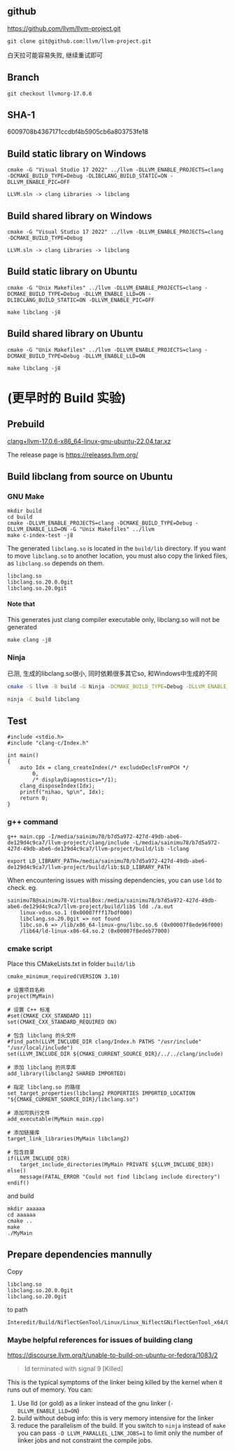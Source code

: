 ## github

https://github.com/llvm/llvm-project.git

```
git clone git@github.com:llvm/llvm-project.git
```

白天拉可能容易失败, 继续重试即可

## Branch

```
git checkout llvmorg-17.0.6
```

## SHA-1

6009708b4367171ccdbf4b5905cb6a803753fe18

## Build static library on Windows

```
cmake -G "Visual Studio 17 2022" ../llvm -DLLVM_ENABLE_PROJECTS=clang -DCMAKE_BUILD_TYPE=Debug -DLIBCLANG_BUILD_STATIC=ON -DLLVM_ENABLE_PIC=OFF

LLVM.sln -> clang Libraries -> libclang
```

## Build shared library on Windows

```
cmake -G "Visual Studio 17 2022" ../llvm -DLLVM_ENABLE_PROJECTS=clang -DCMAKE_BUILD_TYPE=Debug

LLVM.sln -> clang Libraries -> libclang
```

## Build static library on Ubuntu

```
cmake -G "Unix Makefiles" ../llvm -DLLVM_ENABLE_PROJECTS=clang -DCMAKE_BUILD_TYPE=Debug -DLLVM_ENABLE_LLD=ON -DLIBCLANG_BUILD_STATIC=ON -DLLVM_ENABLE_PIC=OFF

make libclang -j8
```

## Build shared library on Ubuntu

```
cmake -G "Unix Makefiles" ../llvm -DLLVM_ENABLE_PROJECTS=clang -DCMAKE_BUILD_TYPE=Debug -DLLVM_ENABLE_LLD=ON 

make libclang -j8
```

















































# (更早时的 Build 实验)

## Prebuild

[clang+llvm-17.0.6-x86_64-linux-gnu-ubuntu-22.04.tar.xz](https://github.com/llvm/llvm-project/releases/download/llvmorg-17.0.6/clang+llvm-17.0.6-x86_64-linux-gnu-ubuntu-22.04.tar.xz)

The release page is https://releases.llvm.org/

## Build libclang from source on Ubuntu

### GNU Make

```
mkdir build
cd build
cmake -DLLVM_ENABLE_PROJECTS=clang -DCMAKE_BUILD_TYPE=Debug -DLLVM_ENABLE_LLD=ON -G "Unix Makefiles" ../llvm
make c-index-test -j8
```

The generated `libclang.so` is located in the `build/lib` directory. If you want to move `libclang.so` to another location, you must also copy the linked files, as `libclang.so` depends on them.

```
libclang.so
libclang.so.20.0.0git
libclang.so.20.0git
```

#### Note that

This generates just clang compiler executable only, libclang.so will not be generated

```
make clang -j8
```

### Ninja

已测, 生成的libclang.so很小, 同时依赖很多其它so, 和Windows中生成的不同

```bash
cmake -S llvm -B build -G Ninja -DCMAKE_BUILD_TYPE=Debug -DLLVM_ENABLE_PROJECTS="clang"

ninja -C build libclang
```

## Test

```
#include <stdio.h>
#include "clang-c/Index.h"

int main()
{
    auto Idx = clang_createIndex(/* excludeDeclsFromPCH */
        0,
        /* displayDiagnostics=*/1);
    clang_disposeIndex(Idx);
    printf("nihao, %p\n", Idx);
    return 0;
}
```

### g++ command

```
g++ main.cpp -I/media/sainimu78/b7d5a972-427d-49db-abe6-de129d4c9ca7/llvm-project/clang/include -L/media/sainimu78/b7d5a972-427d-49db-abe6-de129d4c9ca7/llvm-project/build/lib -lclang

export LD_LIBRARY_PATH=/media/sainimu78/b7d5a972-427d-49db-abe6-de129d4c9ca7/llvm-project/build/lib:$LD_LIBRARY_PATH
```

When encountering issues with missing dependencies, you can use `ldd` to check. eg.

```
sainimu78@sainimu78-VirtualBox:/media/sainimu78/b7d5a972-427d-49db-abe6-de129d4c9ca7/llvm-project/build/lib$ ldd ./a.out
	linux-vdso.so.1 (0x00007fff17bdf000)
	libclang.so.20.0git => not found
	libc.so.6 => /lib/x86_64-linux-gnu/libc.so.6 (0x00007f8ede96f000)
	/lib64/ld-linux-x86-64.so.2 (0x00007f8edeb77000)

```

### cmake script

Place this CMakeLists.txt in folder `build/lib`

```
cmake_minimum_required(VERSION 3.10)

# 设置项目名称
project(MyMain)

# 设置 C++ 标准
#set(CMAKE_CXX_STANDARD 11)
set(CMAKE_CXX_STANDARD_REQUIRED ON)

# 包含 libclang 的头文件
#find_path(LLVM_INCLUDE_DIR clang/Index.h PATHS "/usr/include" "/usr/local/include")
set(LLVM_INCLUDE_DIR ${CMAKE_CURRENT_SOURCE_DIR}/../../clang/include)

# 添加 libclang 的共享库
add_library(libclang2 SHARED IMPORTED)

# 指定 libclang.so 的路径
set_target_properties(libclang2 PROPERTIES IMPORTED_LOCATION "${CMAKE_CURRENT_SOURCE_DIR}/libclang.so")

# 添加可执行文件
add_executable(MyMain main.cpp)

# 添加链接库
target_link_libraries(MyMain libclang2)

# 包含目录
if(LLVM_INCLUDE_DIR)
    target_include_directories(MyMain PRIVATE ${LLVM_INCLUDE_DIR})
else()
    message(FATAL_ERROR "Could not find libclang include directory")
endif()
```

and build

```
mkdir aaaaaa
cd aaaaaa
cmake ..
make
./MyMain
```

## Prepare dependencies mannully

Copy

```
libclang.so
libclang.so.20.0.0git
libclang.so.20.0git
```

to path

```
Interedit/Build/NiflectGenTool/Linux/Linux_NiflectGNiflectGenTool_x64/Debug/NiflectGenTool
```

### Maybe helpful references for issues of building clang

https://discourse.llvm.org/t/unable-to-build-on-ubuntu-or-fedora/1083/2

> ld terminated with signal 9 [Killed]

This is the typical symptoms of the linker being killed by the kernel when it runs out of memory.
You can:

1. Use lld (or gold) as a linker instead of the gnu linker (`-DLLVM_ENABLE_LLD=ON`)
2. build without debug info: this is very memory intensive for the linker
3. reduce the parallelism of the build. If you switch to `ninja` instead of `make` you can pass `-D LLVM_PARALLEL_LINK_JOBS=1` to limit only the number of linker jobs and not constraint the compile jobs.

